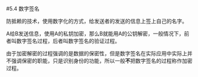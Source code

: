 #5.4 数字签名

防抵赖的技术，使用数字化的方式，给发送者的发送的信息上签上自己的名字。

A给B发送信息，使用A的私钥加密，那么B就能用A的公钥解密，一般情况下，前者叫数字签名过程，后者叫数字签名的验证过程。

由于加密解密的过程强调的是数据的保密性，但是数字签名在实际应用中实际上并不强调保密的职能，只是识别身份的功能，所以一般**不**把数字签名的过程称作加密过程。